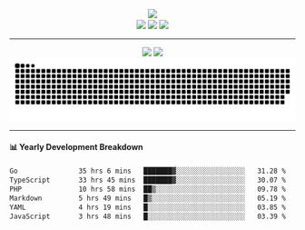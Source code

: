 <p align="center">
  <img src="https://readme-typing-svg.herokuapp.com?font=Fira+Code&pause=1000&color=FF69B4&center=true&vCenter=true&width=435&lines=%F0%9F%8F%B3%EF%B8%8F%E2%80%8D%E2%9A%A7%EF%B8%8F+BaiYi's+GitHub+Profile+%F0%9F%8F%B3%EF%B8%8F%E2%80%8D%E2%9A%A7%EF%B8%8F" />
  <br>
  <a href="https://mtf.wiki/"><img src="https://img.shields.io/static/v1?label=Gender&message=Male-To-Female&color=ff69b4&style=for-the-badge" /></a>
  <a href="https://github.com/WhiteElytra"><img src="https://img.shields.io/github/followers/WhiteElytra?label=github%20followers&logo=github&style=for-the-badge" /></a>
  <a href="https://twitter.com/WhiteElytra"><img src="https://img.shields.io/twitter/follow/WhiteElytra?label=twitter%20%40WhiteElytra&logo=twitter&style=for-the-badge" /></a>
</p>

-----

<p align="center">
  <img src="https://github-readme-stats.vercel.app/api?username=WhiteElytra&count_private=true&show_icons=true&theme=buefy" width="400" />
  <img src="https://streak-stats.demolab.com/?user=WhiteElytra" width="400" />
  <br>
  <img src="https://github.com/WhiteElytra/WhiteElytra/raw/output/github-contribution-grid-snake.svg" />
</p>

-----

#### 📊 Yearly Development Breakdown

<!--START_SECTION:waka-->

```text
Go               35 hrs 6 mins   ███████▓░░░░░░░░░░░░░░░░░   31.28 %
TypeScript       33 hrs 45 mins  ███████▓░░░░░░░░░░░░░░░░░   30.07 %
PHP              10 hrs 58 mins  ██▒░░░░░░░░░░░░░░░░░░░░░░   09.78 %
Markdown         5 hrs 49 mins   █▒░░░░░░░░░░░░░░░░░░░░░░░   05.19 %
YAML             4 hrs 19 mins   █░░░░░░░░░░░░░░░░░░░░░░░░   03.85 %
JavaScript       3 hrs 48 mins   █░░░░░░░░░░░░░░░░░░░░░░░░   03.39 %
```

<!--END_SECTION:waka-->
